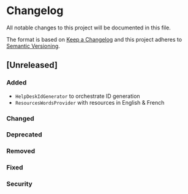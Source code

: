 # Changelog
All notable changes to this project will be documented in this file.

The format is based on [Keep a Changelog](http://keepachangelog.com/en/1.0.0/)
and this project adheres to [Semantic Versioning](http://semver.org/spec/v2.0.0.html).

## [Unreleased]

### Added

- `HelpDeskIdGenerator` to orchestrate ID generation
- `ResourcesWordsProvider` with resources in English & French

### Changed

### Deprecated

### Removed

### Fixed

### Security
